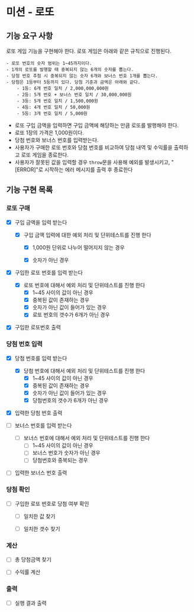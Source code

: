 # 미션 - 로또

## 기능 요구 사항

로또 게임 기능을 구현해야 한다. 로또 게임은 아래와 같은 규칙으로 진행된다.

```
- 로또 번호의 숫자 범위는 1~45까지이다.
- 1개의 로또를 발행할 때 중복되지 않는 6개의 숫자를 뽑는다.
- 당첨 번호 추첨 시 중복되지 않는 숫자 6개와 보너스 번호 1개를 뽑는다.
- 당첨은 1등부터 5등까지 있다. 당첨 기준과 금액은 아래와 같다.
    - 1등: 6개 번호 일치 / 2,000,000,000원
    - 2등: 5개 번호 + 보너스 번호 일치 / 30,000,000원
    - 3등: 5개 번호 일치 / 1,500,000원
    - 4등: 4개 번호 일치 / 50,000원
    - 5등: 3개 번호 일치 / 5,000원
```

- 로또 구입 금액을 입력하면 구입 금액에 해당하는 만큼 로또를 발행해야 한다.
- 로또 1장의 가격은 1,000원이다.
- 당첨 번호와 보너스 번호를 입력받는다.
- 사용자가 구매한 로또 번호와 당첨 번호를 비교하여 당첨 내역 및 수익률을 출력하고 로또 게임을 종료한다.
- 사용자가 잘못된 값을 입력할 경우 `throw`문을 사용해 예외를 발생시키고, "[ERROR]"로 시작하는 에러 메시지를 출력 후 종료한다


## 기능 구현 목록

### 로또 구매

- [x] 구입 금액을 입력 받는다
    - [x] 구입 금액 입력에 대한 예외 처리 및 단위테스트를 진행 한다 
        - [x] 1,000원 단위로 나누어 떨어지지 않는 경우
        - [x] 숫자가 아닌 경우


- [x] 구입한 로또 번호를 입력 받는다
    - [x] 로또 번호에 대해서 예외 처리 및 단위테스트를 진행 한다 
        - [x] 1~45 사이의 값이 아닌 경우
        - [x] 중복된 값이 존재하는 경우
        - [x] 숫자가 아닌 값이 들어가 있는 경우
        - [x] 로또 번호의 갯수가 6개가 아닌 경우
- [x] 구입한 로또번호 출력



### 당첨 번호 입력

- [x] 당첨 번호를 입력 받는다
    - [x]  당첨 번호에 대해서 예외 처리 및 단위테스트를 진행 한다 
        - [x] 1~45 사이의 값이 아닌 경우
        - [x] 중복된 값이 존재하는 경우
        - [x] 숫자가 아닌 값이 들어가 있는 경우
        - [x] 당첨번호의 갯수가 6개가 아닌 경우
- [x] 입력한 당첨 번호 출력

- [ ] 보너스 번호를 입력 받는다 
    - [ ] 보너스 번호에 대해서 예외 처리 및 단위테스트를 진행 한다 
        - [ ] 1~45 사이의 값이 아닌 경우
        - [ ] 보너스 번호가 숫자가 아닌 경우
        - [ ] 당첨번호와 중복되는 경우
- [ ] 입력한 보너스 번호 출력


### 당첨 확인

- [ ] 구입한 로또 번호로 당첨 여부 확인
    - [ ] 일치한 값 찾기
    - [ ] 일치한 갯수 찾기


### 계산

- [ ] 총 당첨금액 찾기

- [ ] 수익률 계산


### 출력

- [ ] 실행 결과 출력

